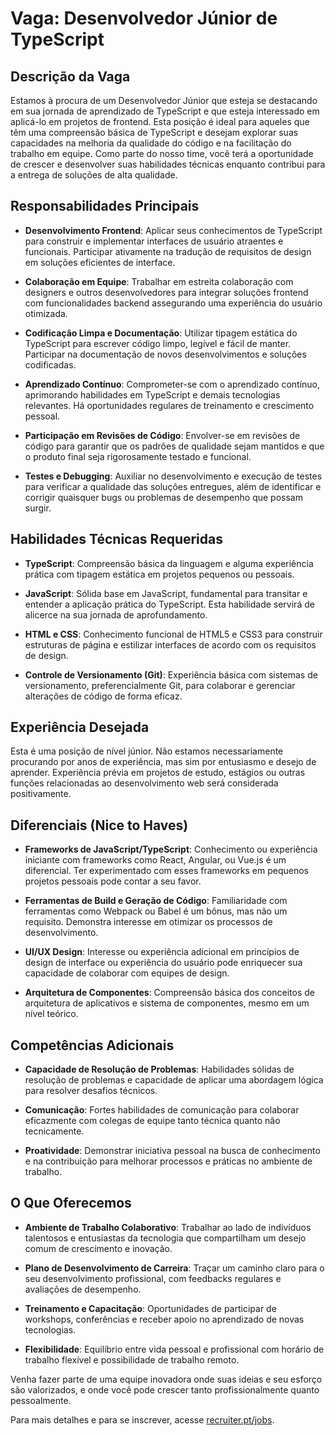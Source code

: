 # Vaga: Desenvolvedor Júnior de TypeScript

## Descrição da Vaga
Estamos à procura de um Desenvolvedor Júnior que esteja se destacando em sua jornada de aprendizado de TypeScript e que esteja interessado em aplicá-lo em projetos de frontend. Esta posição é ideal para aqueles que têm uma compreensão básica de TypeScript e desejam explorar suas capacidades na melhoria da qualidade do código e na facilitação do trabalho em equipe. Como parte do nosso time, você terá a oportunidade de crescer e desenvolver suas habilidades técnicas enquanto contribui para a entrega de soluções de alta qualidade.

## Responsabilidades Principais

- **Desenvolvimento Frontend**: Aplicar seus conhecimentos de TypeScript para construir e implementar interfaces de usuário atraentes e funcionais. Participar ativamente na tradução de requisitos de design em soluções eficientes de interface.
  
- **Colaboração em Equipe**: Trabalhar em estreita colaboração com designers e outros desenvolvedores para integrar soluções frontend com funcionalidades backend assegurando uma experiência do usuário otimizada.

- **Codificação Limpa e Documentação**: Utilizar tipagem estática do TypeScript para escrever código limpo, legível e fácil de manter. Participar na documentação de novos desenvolvimentos e soluções codificadas.

- **Aprendizado Contínuo**: Comprometer-se com o aprendizado contínuo, aprimorando habilidades em TypeScript e demais tecnologias relevantes. Há oportunidades regulares de treinamento e crescimento pessoal.

- **Participação em Revisões de Código**: Envolver-se em revisões de código para garantir que os padrões de qualidade sejam mantidos e que o produto final seja rigorosamente testado e funcional.

- **Testes e Debugging**: Auxiliar no desenvolvimento e execução de testes para verificar a qualidade das soluções entregues, além de identificar e corrigir quaisquer bugs ou problemas de desempenho que possam surgir.

## Habilidades Técnicas Requeridas

- **TypeScript**: Compreensão básica da linguagem e alguma experiência prática com tipagem estática em projetos pequenos ou pessoais.

- **JavaScript**: Sólida base em JavaScript, fundamental para transitar e entender a aplicação prática do TypeScript. Esta habilidade servirá de alicerce na sua jornada de aprofundamento.

- **HTML e CSS**: Conhecimento funcional de HTML5 e CSS3 para construir estruturas de página e estilizar interfaces de acordo com os requisitos de design.

- **Controle de Versionamento (Git)**: Experiência básica com sistemas de versionamento, preferencialmente Git, para colaborar e gerenciar alterações de código de forma eficaz.

## Experiência Desejada

Esta é uma posição de nível júnior. Não estamos necessariamente procurando por anos de experiência, mas sim por entusiasmo e desejo de aprender. Experiência prévia em projetos de estudo, estágios ou outras funções relacionadas ao desenvolvimento web será considerada positivamente.

## Diferenciais (Nice to Haves)

- **Frameworks de JavaScript/TypeScript**: Conhecimento ou experiência iniciante com frameworks como React, Angular, ou Vue.js é um diferencial. Ter experimentado com esses frameworks em pequenos projetos pessoais pode contar a seu favor.

- **Ferramentas de Build e Geração de Código**: Familiaridade com ferramentas como Webpack ou Babel é um bônus, mas não um requisito. Demonstra interesse em otimizar os processos de desenvolvimento.

- **UI/UX Design**: Interesse ou experiência adicional em princípios de design de interface ou experiência do usuário pode enriquecer sua capacidade de colaborar com equipes de design.

- **Arquitetura de Componentes**: Compreensão básica dos conceitos de arquitetura de aplicativos e sistema de componentes, mesmo em um nível teórico.

## Competências Adicionais

- **Capacidade de Resolução de Problemas**: Habilidades sólidas de resolução de problemas e capacidade de aplicar uma abordagem lógica para resolver desafios técnicos.

- **Comunicação**: Fortes habilidades de comunicação para colaborar eficazmente com colegas de equipe tanto técnica quanto não tecnicamente.

- **Proatividade**: Demonstrar iniciativa pessoal na busca de conhecimento e na contribuição para melhorar processos e práticas no ambiente de trabalho.

## O Que Oferecemos

- **Ambiente de Trabalho Colaborativo**: Trabalhar ao lado de indivíduos talentosos e entusiastas da tecnologia que compartilham um desejo comum de crescimento e inovação.

- **Plano de Desenvolvimento de Carreira**: Traçar um caminho claro para o seu desenvolvimento profissional, com feedbacks regulares e avaliações de desempenho.

- **Treinamento e Capacitação**: Oportunidades de participar de workshops, conferências e receber apoio no aprendizado de novas tecnologias.

- **Flexibilidade**: Equilíbrio entre vida pessoal e profissional com horário de trabalho flexível e possibilidade de trabalho remoto.

Venha fazer parte de uma equipe inovadora onde suas ideias e seu esforço são valorizados, e onde você pode crescer tanto profissionalmente quanto pessoalmente.

Para mais detalhes e para se inscrever, acesse [recruiter.pt/jobs](https://recruiter.pt/jobs).